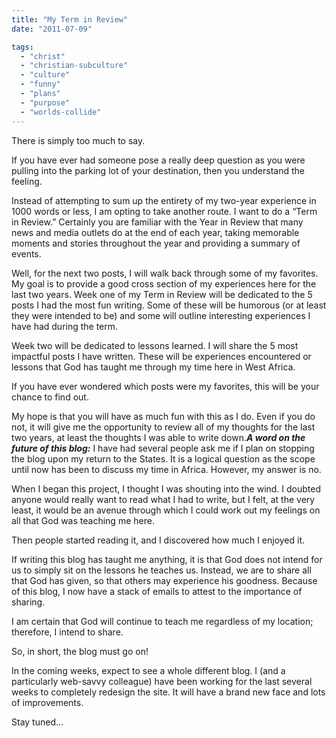 ```yaml
---
title: "My Term in Review"
date: "2011-07-09"

tags: 
  - "christ"
  - "christian-subculture"
  - "culture"
  - "funny"
  - "plans"
  - "purpose"
  - "worlds-collide"
---
```


There is simply too much to say.

If you have ever had someone pose a really deep question as you were pulling into the parking lot of your destination, then you understand the feeling.

Instead of attempting to sum up the entirety of my two-year experience in 1000 words or less, I am opting to take another route. I want to do a “Term in Review.” Certainly you are familiar with the Year in Review that many news and media outlets do at the end of each year, taking memorable moments and stories throughout the year and providing a summary of events.

Well, for the next two posts, I will walk back through some of my favorites. My goal is to provide a good cross section of my experiences here for the last two years. Week one of my Term in Review will be dedicated to the 5 posts I had the most fun writing. Some of these will be humorous (or at least they were intended to be) and some will outline interesting experiences I have had during the term.

Week two will be dedicated to lessons learned. I will share the 5 most impactful posts I have written. These will be experiences encountered or lessons that God has taught me through my time here in West Africa.

If you have ever wondered which posts were my favorites, this will be your chance to find out.

My hope is that you will have as much fun with this as I do. Even if you do not, it will give me the opportunity to review all of my thoughts for the last two years, at least the thoughts I was able to write down._**A word on the future of this blog:**_ I have had several people ask me if I plan on stopping the blog upon my return to the States. It is a logical question as the scope until now has been to discuss my time in Africa. However, my answer is no.

When I began this project, I thought I was shouting into the wind. I doubted anyone would really want to read what I had to write, but I felt, at the very least, it would be an avenue through which I could work out my feelings on all that God was teaching me here.

Then people started reading it, and I discovered how much I enjoyed it.

If writing this blog has taught me anything, it is that God does not intend for us to simply sit on the lessons he teaches us. Instead, we are to share all that God has given, so that others may experience his goodness. Because of this blog, I now have a stack of emails to attest to the importance of sharing.

I am certain that God will continue to teach me regardless of my location; therefore, I intend to share.

So, in short, the blog must go on!

In the coming weeks, expect to see a whole different blog. I (and a particularly web-savvy colleague) have been working for the last several weeks to completely redesign the site. It will have a brand new face and lots of improvements.

Stay tuned…
